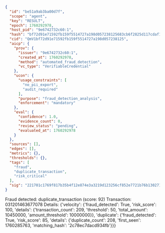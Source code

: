 ```json
{
  "id": "be51a9ab3ba00d7f",
  "scope": "agent",
  "key": "RESULT",
  "epoch": 1760292978,
  "host_pid": "9e6742732c60:1",
  "hash": "bf72d91e71592fb159f5514727a198d057238125683cb6f2825d117cdaf12ea2",
  "cid": "QmV1bf72d91e71592fb159f5514727a198d057238125",
  "aicp": {
    "prov": {
      "issuer": "9e6742732c60:1",
      "created_at": 1760292978,
      "method": "automated_fraud_detection",
      "vc_type": "VerifiableCredential"
    },
    "ucon": {
      "usage_constraints": [
        "no_pii_export",
        "audit_required"
      ],
      "purpose": "fraud_detection_analysis",
      "enforcement": "mandatory"
    },
    "eval": {
      "confidence": 1.0,
      "evidence_count": 0,
      "review_status": "pending",
      "evaluated_at": 1760292978
    }
  },
  "sources": [],
  "edges": [],
  "metrics": {},
  "thresholds": {},
  "tags": [
    "fraud",
    "duplicate_transaction",
    "risk_critical"
  ],
  "sig": "221701c1769f817b35b4f12e874e3a3219d123256cf852e7721b76b130271f6c"
}
```

Fraud detected: duplicate_transaction (score: 92)
Transaction: 031201463677078
Details: {'velocity': {'fraud_detected': True, 'risk_score': 100, 'details': {'transaction_count': 209, 'threshold': 50, 'total_amount': 10450000, 'amount_threshold': 10000000}}, 'duplicate': {'fraud_detected': True, 'risk_score': 85, 'details': {'duplicate_count': 208, 'first_seen': 1760285763, 'matching_hash': '2c78ec7dacd934fb'}}}